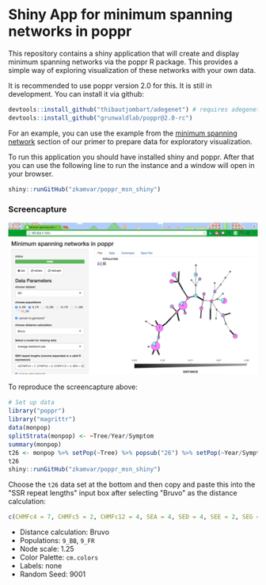 # Shiny App for minimum spanning networks in poppr

This repository contains a shiny application that will create and display minimum spanning networks via the poppr R package. This provides a simple way of exploring visualization of these networks with your own data.

It is recommended to use poppr version 2.0 for this. It is still in development. You can install it via github:

```R
devtools::install_github("thibautjombart/adegenet") # requires adegenet 2.0
devtools::install_github("grunwaldlab/poppr@2.0-rc")
```


For an example, you can use the example from the [minimum spanning network](http://grunwaldlab.github.io/Population_Genetics_in_R/Pop_Structure.html#minimum-spanning-network) section of our primer to prepare data for exploratory visualization.

To run this application you should have installed shiny and poppr. After that you can use the following line to run the instance and a window will open in your browser.

```R
shiny::runGitHub("zkamvar/poppr_msn_shiny")
```

### Screencapture

![](20150526_monpop.png)

To reproduce the screencapture above:

```R
# Set up data
library("poppr")
library("magrittr")
data(monpop)
splitStrata(monpop) <- ~Tree/Year/Symptom
summary(monpop)
t26 <- monpop %>% setPop(~Tree) %>% popsub("26") %>% setPop(~Year/Symptom)
t26
shiny::runGitHub("zkamvar/poppr_msn_shiny")
```

Choose the `t26` data set at the bottom and then copy and paste this into the
"SSR repeat lengths" input box after selecting "Bruvo" as  the distance 
calculation:
 
```R
c(CHMFc4 = 7, CHMFc5 = 2, CHMFc12 = 4, SEA = 4, SED = 4, SEE = 2, SEG = 6, SEI = 3, SEL = 4, SEN = 2, SEP = 4, SEQ = 2, SER = 4)
```
- Distance calculation: Bruvo
- Populations: `9_BB`, `9_FR`
- Node scale: 1.25
- Color Palette: `cm.colors`
- Labels: none
- Random Seed: 9001